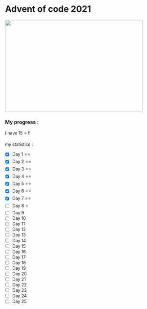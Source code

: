 Advent of code 2021
===

[<img height="300" src="https://upload.wikimedia.org/wikipedia/commons/b/bb/US_Navy_040730-N-1234E-002_PCU_Virginia_%28SSN_774%29_returns_to_the_General_Dynamics_Electric_Boat_shipyard.jpg" width="450"/>](http://wikipedia.org)

### My progress :

I have 15 :star: !!

my statistics : 

- [x] Day 1 :star::star:
- [x] Day 2 :star::star:
- [x] Day 3 :star::star:
- [x] Day 4 :star::star:
- [x] Day 5 :star::star:
- [x] Day 6 :star::star:
- [x] Day 7 :star::star:
- [ ] Day 8 :star:
- [ ] Day 9
- [ ] Day 10
- [ ] Day 11
- [ ] Day 12
- [ ] Day 13
- [ ] Day 14
- [ ] Day 15
- [ ] Day 16
- [ ] Day 17
- [ ] Day 18
- [ ] Day 19
- [ ] Day 20
- [ ] Day 21
- [ ] Day 22
- [ ] Day 23
- [ ] Day 24
- [ ] Day 25
